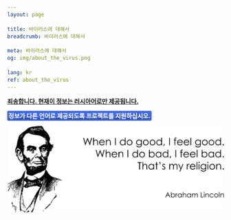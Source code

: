 ```yaml
---
layout: page

title: 바이러스에 대해서
breadcrumb: 바이러스에 대해서

meta: 바이러스에 대해서
og: img/about_the_virus.png

lang: kr
ref: about_the_virus
---
```


**<a href="https://lincolnvirus.com/ru/about_the_virus/" target="_blank">죄송합니다. 현재이 정보는 러시아어로만 제공됩니다.</a>**

**<a href="https://www.paypal.com/cgi-bin/webscr?cmd=_s-xclick&hosted_button_id=T3KLFW2TE8SJC&source=url" target="_blank"><span style="background-color:#4169E1; color:white; padding:3px; border-radius: 3px">정보가 다른 언어로 제공되도록 프로젝트를 지원하십시오.</span></a>**

<a data-fancybox="gallery" href="/img/about_the_virus/Lincoln.png"><img src="/img/about_the_virus/Lincoln.png" alt=""></a>

